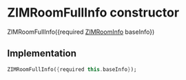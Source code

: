 


# ZIMRoomFullInfo constructor







ZIMRoomFullInfo({required [ZIMRoomInfo](../../zego_uikit_prebuilt_live_audio_room/ZIMRoomInfo-class.md) baseInfo})





## Implementation

```dart
ZIMRoomFullInfo({required this.baseInfo});
```







